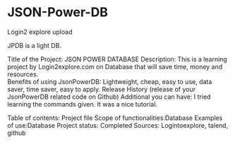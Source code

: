 # JSON-Power-DB
Login2 explore upload

JPDB is a light DB.


Title of the Project: JSON POWER DATABASE
Description: This is a learning project by Login2explore.com on Database that will save time, money and resources.  
Benefits of using JsonPowerDB: Lightweight, cheap, easy to use, data saver, time saver, easy to apply.
Release History (release of your JsonPowerDB related code on Github)
Additional you can have: I tried learning the commands given. It was a nice tutorial.

Table of contents: Project file
Scope of functionalities:Database
Examples of use:Database
Project status: Completed
Sources: Logintoexplore, talend, github
